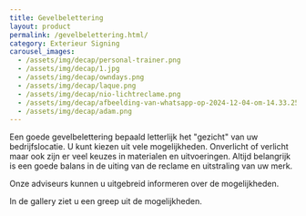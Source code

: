 ```yaml
---
title: Gevelbelettering
layout: product
permalink: /gevelbelettering.html/
category: Exterieur Signing
carousel_images:
  - /assets/img/decap/personal-trainer.png
  - /assets/img/decap/1.jpg
  - /assets/img/decap/owndays.png
  - /assets/img/decap/laque.png
  - /assets/img/decap/nio-lichtreclame.png
  - /assets/img/decap/afbeelding-van-whatsapp-op-2024-12-04-om-14.33.25_f49d6e33.jpg
  - /assets/img/decap/adam.png
---
```

Een goede gevelbelettering bepaald letterlijk het "gezicht" van uw bedrijfslocatie. U kunt kiezen uit vele mogelijkheden. Onverlicht of verlicht maar ook zijn er veel keuzes  in materialen en uitvoeringen. Altijd belangrijk is een goede balans in de uiting van de reclame en uitstraling van uw merk.

Onze adviseurs kunnen u uitgebreid informeren over de mogelijkheden.

In de gallery ziet u een greep uit de mogelijkheden.

